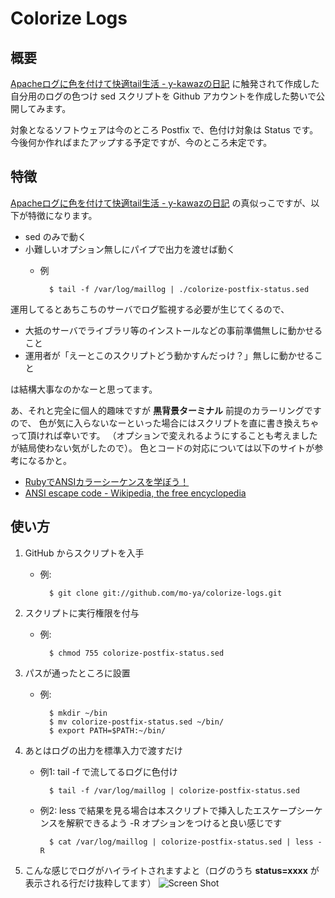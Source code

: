 Colorize Logs
==========

概要
----------

[Apacheログに色を付けて快適tail生活 - y-kawazの日記](http://d.hatena.ne.jp/y-kawaz/20110713/1310532417) に触発されて作成した
自分用のログの色つけ sed スクリプトを Github アカウントを作成した勢いで公開してみます。

対象となるソフトウェアは今のところ Postfix で、色付け対象は Status です。
今後何か作ればまたアップする予定ですが、今のところ未定です。

特徴
----------

[Apacheログに色を付けて快適tail生活 - y-kawazの日記](http://d.hatena.ne.jp/y-kawaz/20110713/1310532417) の真似っこですが、以下が特徴になります。

- sed のみで動く
- 小難しいオプション無しにパイプで出力を渡せば動く
    - 例

	        $ tail -f /var/log/maillog | ./colorize-postfix-status.sed

運用してるとあちこちのサーバでログ監視する必要が生じてくるので、

- 大抵のサーバでライブラリ等のインストールなどの事前準備無しに動かせること
- 運用者が「えーとこのスクリプトどう動かすんだっけ？」無しに動かせること

は結構大事なのかなーと思ってます。

あ、それと完全に個人的趣味ですが **黒背景ターミナル** 前提のカラーリングですので、
色が気に入らないなーといった場合にはスクリプトを直に書き換えちゃって頂ければ幸いです。
（オプションで変えれるようにすることも考えましたが結局使わない気がしたので）。
色とコードの対応については以下のサイトが参考になるかと。

- [RubyでANSIカラーシーケンスを学ぼう！](http://melborne.github.com/2010/11/07/Ruby-ANSI/)
- [ANSI escape code - Wikipedia, the free encyclopedia](http://en.wikipedia.org/wiki/ANSI_escape_code)


使い方
----------

1. GitHub からスクリプトを入手
    - 例:

            $ git clone git://github.com/mo-ya/colorize-logs.git
1. スクリプトに実行権限を付与
    - 例: 

            $ chmod 755 colorize-postfix-status.sed
1. パスが通ったところに設置
    - 例: 

            $ mkdir ~/bin
            $ mv colorize-postfix-status.sed ~/bin/
            $ export PATH=$PATH:~/bin/

1. あとはログの出力を標準入力で渡すだけ
    - 例1: tail -f で流してるログに色付け

	        $ tail -f /var/log/maillog | colorize-postfix-status.sed
    - 例2: less で結果を見る場合は本スクリプトで挿入したエスケープシーケンスを解釈できるよう -R 
	  オプションをつけると良い感じです

	        $ cat /var/log/maillog | colorize-postfix-status.sed | less -R

1. こんな感じでログがハイライトされますよと（ログのうち **status=xxxx** が表示される行だけ抜粋してます）
    ![Screen Shot](https://raw.github.com/mo-ya/colorize-logs/master/screen-shot01.png)
